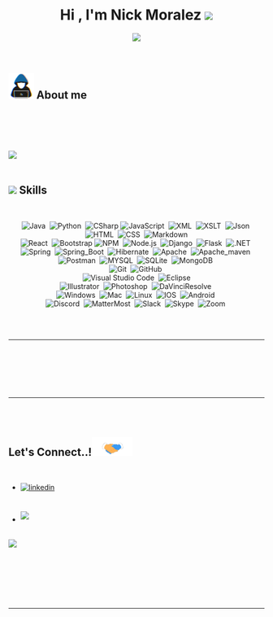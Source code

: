 

<!--
**NickM490/NickM490** is a ✨ _special_ ✨ repository because its `README.md` (this file) appears on your GitHub profile.

Here are some ideas to get you started:

- 🔭 I’m currently working on ...
- 🌱 I’m currently learning ...
- 👯 I’m looking to collaborate on ...
- 🤔 I’m looking for help with ...
- 💬 Ask me about ...
- 📫 How to reach me: ...
- 😄 Pronouns: ...
- ⚡ Fun fact: ...
-->

<h1 align="center"><b>Hi , I'm Nick Moralez </b><img src="https://media.giphy.com/media/hvRJCLFzcasrR4ia7z/giphy.gif" width="35"></h1>
<!--  -->
<p align="center">
  <a href="https://github.com/DenverCoder1/readme-typing-svg"><img src="https://readme-typing-svg.herokuapp.com?font=Time+New+Roman&color=cyan&size=25&center=true&vCenter=true&width=600&height=100&lines=Wishing+You+A+Wonderful+Day..&hearts;++;Software+Engineer+&+Educator,;Life+Long+Learner,;Full+Time+Dad,;Fitness+Enthusiast,;Gamer"></a>
</p>

<br>

## <picture><img src = "https://github.com/0xAbdulKhalid/0xAbdulKhalid/raw/main/assets/mdImages/about_me.gif" width = 50px></picture> **About me**

<!-- <picture> <img align="right" src="https://github.com/0xAbdulKhalid/0xAbdulKhalid/raw/main/assets/mdImages/Right_Side.gif" width = 250px></picture> -->

<br>
<!-- 
- A passionate Self-taught Front-end developer
- Playing CTF's at spare time
- Lifelong Learner -->
<!-- - Personal website [link](https://www.0xabdulkhalid.ml) -->
<!-- - I’m currently open for an Intern or a new job opportunity, this is [my resume](https://read.cv/0xabdulkhalid) -->

<br><br>

<img src="https://user-images.githubusercontent.com/73097560/115834477-dbab4500-a447-11eb-908a-139a6edaec5c.gif"><br><br>

## <img src="https://media2.giphy.com/media/QssGEmpkyEOhBCb7e1/giphy.gif?cid=ecf05e47a0n3gi1bfqntqmob8g9aid1oyj2wr3ds3mg700bl&rid=giphy.gif" width ="25"><b> Skills</b>

<br>

<div align="center">

<!-- ### 🛠 &nbsp;Tech Stack -->

![Java](https://img.shields.io/badge/-Java-05122A?style=flat-square=Java)&nbsp;
![Python](https://img.shields.io/badge/-Python-05122A?style=flat&logo=python)&nbsp;
![CSharp](https://img.shields.io/badge/-C%23-05122A?style=flat&logo=c-sharp)
![JavaScript](https://img.shields.io/badge/-JavaScript-05122A?style=flat&logo=javascript)&nbsp;
![XML](https://img.shields.io/badge/-XML-05122A?style=flat&logo=XML)&nbsp;
![XSLT](https://img.shields.io/badge/-XSLT-05122A?style=flat&logo=XSLT)&nbsp;
![Json](https://img.shields.io/badge/-Json-05122A?style=flat&logo=Json)&nbsp;
![HTML](https://img.shields.io/badge/-HTML-05122A?style=flat&logo=HTML5)&nbsp;
![CSS](https://img.shields.io/badge/-CSS-05122A?style=flat&logo=CSS3&logoColor=1572B6)&nbsp;
![Markdown](https://img.shields.io/badge/-Markdown-05122A?style=flat&logo=markdown)\
![React](https://img.shields.io/badge/-React-05122A?style=flat&logo=react)&nbsp;
![Bootstrap](https://img.shields.io/badge/-Bootstrap-05122A?style=flat&logo=bootstrap&logoColor=563D7C)
![NPM](https://img.shields.io/badge/-NPM-05122A?style=flat&logo=NPM)&nbsp;
![Node.js](https://img.shields.io/badge/-Node.js-05122A?style=flat&logo=node.js)&nbsp;
![Django](https://img.shields.io/badge/-Django-05122A?style=flat&logo=django&logoColor=092E20)&nbsp;
![Flask](https://img.shields.io/badge/-Flask-05122A?style=flat&logo=flask)&nbsp;
![.NET](https://img.shields.io/badge/-.NET-05122A?style=flat&logo=.NET)&nbsp;\
![Spring](https://img.shields.io/badge/-Spring-05122A?style=flat&logo=Spring)&nbsp;
![Spring_Boot](https://img.shields.io/badge/-Spring_Boot-05122A?style=flat&logo=Spring-Boot)&nbsp;
![Hibernate](https://img.shields.io/badge/-Hibernate-05122A?style=flat&logo=Hibernate)&nbsp;
![Apache](https://img.shields.io/badge/-Apache-05122A?style=flat&logo=Apache)&nbsp;
![Apache_maven](https://img.shields.io/badge/-Apache_maven-05122A?style=flat&logo=Apache-maven)&nbsp;\
![Postman](https://img.shields.io/badge/-Postman-05122A?style=flat&logo=Postman)&nbsp;
![MYSQL](https://img.shields.io/badge/-MYSQL-05122A?style=flat&logo=MYSQL)&nbsp;
![SQLite](https://img.shields.io/badge/-SQLite-05122A?style=flat&logo=SQLite)&nbsp;
![MongoDB](https://img.shields.io/badge/-MongoDB-05122A?style=flat&logo=MongoDB)&nbsp;\
![Git](https://img.shields.io/badge/-Git-05122A?style=flat&logo=git)&nbsp;
![GitHub](https://img.shields.io/badge/-GitHub-05122A?style=flat&logo=github)&nbsp;\
![Visual Studio Code](https://img.shields.io/badge/-Visual%20Studio%20Code-05122A?style=flat&logo=visual-studio-code&logoColor=007ACC)&nbsp;
![Eclipse](https://img.shields.io/badge/-Eclipse-05122A?style=flat&logo=eclipse-ide&logoColor=2C2255)\
![Illustrator](https://img.shields.io/badge/-Illustrator-05122A?style=flat&logo=adobe-illustrator)&nbsp;
![Photoshop](https://img.shields.io/badge/-Photoshop-05122A?style=flat&logo=adobe-photoshop)&nbsp;
![DaVinciResolve](https://img.shields.io/badge/-DaVinciResolve-05122A?style=flat&logo=adobe-DaVinciResolve)&nbsp;\
![Windows](https://img.shields.io/badge/-Windows-05122A?style=flat&logo=Windows)&nbsp;
![Mac](https://img.shields.io/badge/-Mac%20OS-05122A?style=flat&logo=apple)&nbsp;
![Linux](https://img.shields.io/badge/-Linux-05122A?style=flat&logo=Linux)&nbsp;
![IOS](https://img.shields.io/badge/-iOS-05122A?style=flat&logo=ios)&nbsp;
![Android](https://img.shields.io/badge/-Android-05122A?style=flat&logo=Android)&nbsp;\
![Discord](https://img.shields.io/badge/-Discord-05122A?style=flat&logo=Discord)&nbsp;
![MatterMost](https://img.shields.io/badge/-MatterMost-05122A?style=flat&logo=MatterMost)&nbsp;
![Slack](https://img.shields.io/badge/-Slack-05122A?style=flat&logo=Slack)&nbsp;
![Skype](https://img.shields.io/badge/-Skype-05122A?style=flat&logo=Skype)&nbsp;
![Zoom](https://img.shields.io/badge/-Zoom-05122A?style=flat&logo=Zoom)&nbsp;
<br>

<!-- - **Extras**:

  ![Terminal](https://img.shields.io/badge/Terminal-%23054020?style=for-the-badge&logo=gnu-bash&logoColor=white)
  ![Markdown](https://img.shields.io/badge/markdown-%23000000.svg?style=for-the-badge&logo=markdown&logoColor=white) -->

</div>

<br>
<br>

---

<br>

<!-- ## <img src="https://media.giphy.com/media/iY8CRBdQXODJSCERIr/giphy.gif" width="35"><b> Github Stats </b> -->

<br>

<div align="center">


</div>

<br>
<br>
<br>

---

<br>
<br>

## <b> Let's Connect..!</b><img src="https://github.com/0xAbdulKhalid/0xAbdulKhalid/raw/main/assets/mdImages/handshake.gif" width ="80">

<br>
<div align='left'>

<ul>

<li>
<a target="_blank" href="https://linkedin.com/in/nicholas-moralez" >
<img src="https://img.shields.io/badge/linkedin:  Nick M.-%2300acee.svg?color=405DE6&style=flat&logo=linkedin&logoColor=white" alt=linkedin style="margin-bottom: 5px;"/>
</a>
</li>

<br>


<br>

<li>
<a target="_blank" href="mailto:nick4sites@gmail.com" target="_blank">
<img src="https://img.shields.io/badge/gmail:  Nick M.-%23EA4335.svg?style=flat&logo=gmail&logoColor=white" t=mail style="margin-bottom: 5px;" />
</a>
</li>
	
</ul>
</div>

<br>
<img src="https://user-images.githubusercontent.com/73097560/115834477-dbab4500-a447-11eb-908a-139a6edaec5c.gif">
<br>
<br>
<br>

<div align='center'>


</div>
<br>
<br>
<br>
<br>

---

<br>

